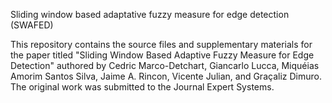 Sliding window based adaptative fuzzy measure for edge detection (SWAFED)

This repository contains the source files and supplementary materials for the paper titled "Sliding Window Based Adaptive Fuzzy Measure for Edge Detection" authored by Cedric Marco-Detchart, Giancarlo Lucca, Miquéias Amorim Santos Silva, Jaime A. Rincon, Vicente Julian, and Graçaliz Dimuro. The original work was submitted to the Journal Expert Systems.

